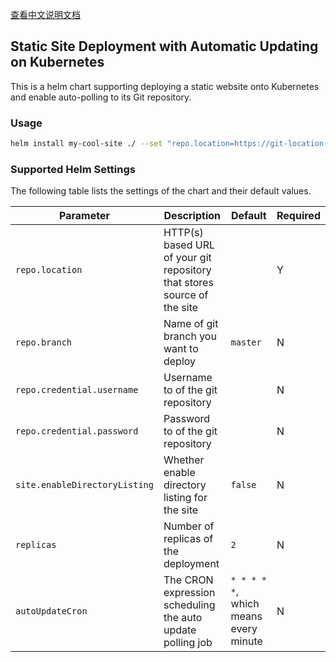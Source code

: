 
[查看中文说明文档](README-zh.md)

## Static Site Deployment with Automatic Updating on Kubernetes

This is a helm chart supporting deploying a static website onto Kubernetes and enable auto-polling to its Git repository.

### Usage

```sh
helm install my-cool-site ./ --set "repo.location=https://git-location-of-your-static-site"
```

### Supported Helm Settings

The following table lists the settings of the chart and their default values.

|      Parameter       |                             Description                    |     Default     |      Required     |
| -------------------- | ---------------------------------------------------------- | --------------- | ----------------- |
| `repo.location`      | HTTP(s) based URL of your git repository that stores source of the site |    |  Y                |
| `repo.branch`        | Name of git branch you want to deploy                      | `master`        |  N                |
| `repo.credential.username`  | Username to of the git repository                   |                 |  N                |
| `repo.credential.password`  | Password to of the git repository                   |                 |  N                |
| `site.enableDirectoryListing` | Whether enable directory listing for the site     | `false`         |  N                |
| `replicas`           | Number of replicas of the deployment                       | `2`             |  N                |
| `autoUpdateCron`     | The CRON expression scheduling the auto update polling job | `* * * * *`, which means every minute |  N                |
